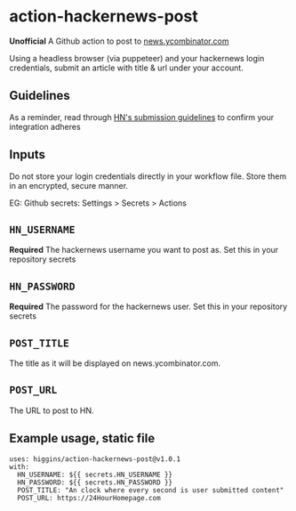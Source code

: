 # action-hackernews-post
**Unofficial**
A Github action to post to [news.ycombinator.com](https://news.ycombinator.com)

Using a headless browser (via puppeteer) and your hackernews login
credentials, submit an article with title & url under your account.

## Guidelines
As a reminder, read through [HN's submission
guidelines](https://news.ycombinator.com/newsguidelines.html) to
confirm your integration adheres

## Inputs

Do not store your login credentials directly in your workflow
file. Store them in an encrypted, secure manner.

EG: Github secrets: Settings > Secrets > Actions

## `HN_USERNAME`

**Required**
The hackernews username you want to post as.
Set this in your repository secrets

## `HN_PASSWORD`

**Required**
The password for the hackernews user.
Set this in your repository secrets

## `POST_TITLE`

The title as it will be displayed on news.ycombinator.com.

## `POST_URL`

The URL to post to HN.

## Example usage, static file

```
uses: higgins/action-hackernews-post@v1.0.1
with:
  HN_USERNAME: ${{ secrets.HN_USERNAME }}
  HN_PASSWORD: ${{ secrets.HN_PASSWORD }}
  POST_TITLE: "An clock where every second is user submitted content"
  POST_URL: https://24HourHomepage.com
```
